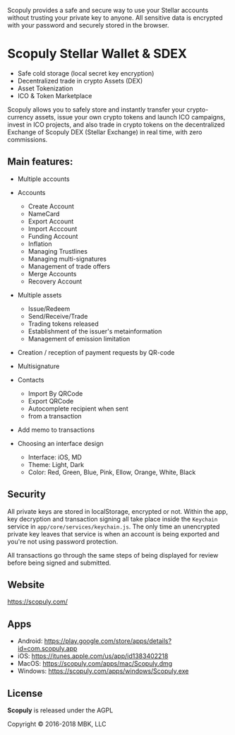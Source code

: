 Scopuly provides a safe and secure way to use your Stellar accounts without trusting your private key to anyone. All sensitive data is encrypted with your password and securely stored in the browser.

# Scopuly Stellar Wallet & SDEX

- Safe cold storage (local secret key encryption)
- Decentralized trade in crypto Assets (DEX)
- Asset Tokenization
- ICO & Token Marketplace

Scopuly allows you to safely store and instantly transfer your crypto-currency assets, issue your own crypto tokens and launch ICO campaigns, invest in ICO projects, and also trade in crypto tokens on the decentralized Exchange of Scopuly DEX (Stellar Exchange) in real time, with zero commissions.

## Main features:

* Multiple accounts

* Accounts
  * Create Account
  * NameCard
  * Export Account
  * Import Acccount
  * Funding Account
  * Inflation
  * Managing Trustlines
  * Managing multi-signatures
  * Management of trade offers
  * Merge Accounts
  * Recovery Account
  
* Multiple assets
  * Issue/Redeem
  * Send/Receive/Trade
  * Trading tokens released
  * Establishment of the issuer's metainformation
  * Management of emission limitation

* Creation / reception of payment requests by QR-code

* Multisignature

* Contacts
  * Import By QRCode
  * Export QRCode
  * Autocomplete recipient when sent
  * from a transaction

* Add memo to transactions
    
* Choosing an interface design
  * Interface: iOS, MD
  * Theme: Light, Dark
  * Color: Red, Green, Blue, Pink, Ellow, Orange, White, Black


## Security

All private keys are stored in localStorage, encrypted or not. Within the app, key decryption and transaction signing all take place inside the `Keychain` service in `app/core/services/keychain.js`. The only time an unencrypted private key leaves that service is when an account is being exported and you're not using password protection.

All transactions go through the same steps of being displayed for review before being signed and submitted.

## Website 
https://scopuly.com/

## Apps
  * Android: https://play.google.com/store/apps/details?id=com.scopuly.app
  * iOS: https://itunes.apple.com/us/app/id1383402218
  * MacOS: https://scopuly.com/apps/mac/Scopuly.dmg
  * Windows: https://scopuly.com/apps/windows/Scopuly.exe
  
## License

**Scopuly** is released under the AGPL

Copyright &copy; 2016-2018 MBK, LLC
